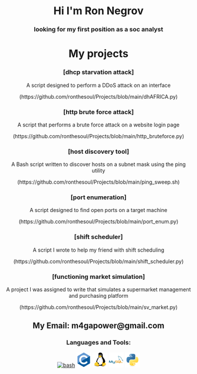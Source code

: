 <h1 align="center">Hi I'm Ron Negrov</h1>
<h3 align="center">looking for my first position as a soc analyst</h3>

<h1 align="center">My projects</h1>

<h3 align="center">[dhcp starvation attack]</h3>
<p align="center">A script designed to perform a DDoS attack on an interface</p>
<p align="center">(https://github.com/ronthesoul/Projects/blob/main/dhAFRICA.py)</p>

<h3 align="center">[http brute force attack]</h3>
<p align="center">A script that performs a brute force attack on a website login page</p>
<p align="center">(https://github.com/ronthesoul/Projects/blob/main/http_bruteforce.py)</p>

<h3 align="center">[host discovery tool]</h3>
<p align="center">A Bash script written to discover hosts on a subnet mask using the ping utility</p>
<p align="center">(https://github.com/ronthesoul/Projects/blob/main/ping_sweep.sh)</p>

<h3 align="center">[port enumeration]</h3>
<p align="center">A script designed to find open ports on a target machine</p>
<p align="center">(https://github.com/ronthesoul/Projects/blob/main/port_enum.py)</p>

<h3 align="center">[shift scheduler]</h3>
<p align="center">A script I wrote to help my friend with shift scheduling</p>
<p align="center">(https://github.com/ronthesoul/Projects/blob/main/shift_scheduler.py)</p>

<h3 align="center">[functioning market simulation]</h3>
<p align="center">A project I was assigned to write that simulates a supermarket management and purchasing platform</p>
<p align="center">(https://github.com/ronthesoul/Projects/blob/main/sv_market.py)</p>

<h2 align="center">My Email: m4gapower@gmail.com</h2>

<h3 align="center">Languages and Tools:</h3>
<p align="center">
  <a href="https://www.gnu.org/software/bash/" target="_blank" rel="noreferrer"><img src="https://www.vectorlogo.zone/logos/gnu_bash/gnu_bash-icon.svg" alt="bash" width="40" height="40" /></a>
  <a href="https://www.cprogramming.com/" target="_blank" rel="noreferrer"><img src="https://raw.githubusercontent.com/devicons/devicon/master/icons/c/c-original.svg" alt="c" width="40" height="40" /></a>
  <a href="https://www.linux.org/" target="_blank" rel="noreferrer"><img src="https://raw.githubusercontent.com/devicons/devicon/master/icons/linux/linux-original.svg" alt="linux" width="40" height="40" /></a>
  <a href="https://www.mysql.com/" target="_blank" rel="noreferrer"><img src="https://raw.githubusercontent.com/devicons/devicon/master/icons/mysql/mysql-original-wordmark.svg" alt="mysql" width="40" height="40" /></a>
  <a href="https://www.python.org" target="_blank" rel="noreferrer"><img src="https://raw.githubusercontent.com/devicons/devicon/master/icons/python/python-original.svg" alt="python" width="40" height="40" /></a>
</p>
